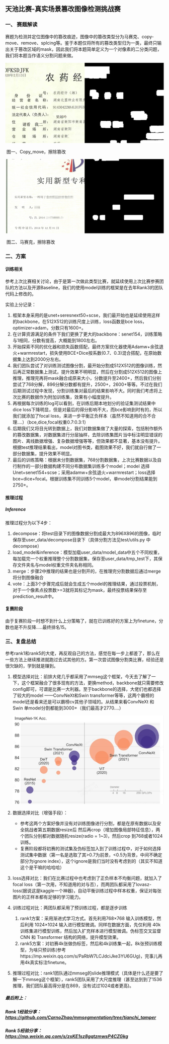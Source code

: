 ## 天池比赛-真实场景篡改图像检测挑战赛

### 一、 赛题解读

赛题为检测并定位图像中的篡改痕迹，图像中的篡改类型分为马赛克、copy-move、remove、splcing等。鉴于本题仅将所有的篡改类型归为一类，最终只输出关于篡改区域的mask，因此我们将本题简单定义为一个对像素的二分类问题，我们将本题当作语义分割问题来做。

![image-20220329153814557](../img/image-20220329153814557.png)

​																		图一、Copy_move，擦除篡改

<img src="../img/image-20220329153911820.png" alt="image-20220329153911820"/>

​																			图二、马赛克，擦除篡改

### 二、方案

#### 训练相关

参考上次比赛相关讨论，由于是第一次做此类型比赛，就延续使用上次比赛参赛团队的方法以及开源Baseline，我们的使用model训练的框架是在去年Rank3的团队代码上修改的。

实验上分记录：

1. 框架本身采用的是unet+seresnext50+scse，我们最开始也是延续使用这样的backbone，在512X512的训练尺度上训练，loss函数是bce loss，optimizer=adam，分数只有1600+。
2. 在计算资源满足的条件下我们更换了更大的backbone：senet154，训练策略与1相同，分数有提高，大概能到1800左右。
3. 开始探索不同的优化器和损失函数搭配，最终方案优化器使用Adamw+余弦退火+warmrestart，损失使用BCE+Dice按系数(0.7、0.3)混合搭配，在原始数据集上达到2000分左右。
4. 我们团队尝试了对训练测试图像分割，最开始分割成512X512的图像训练，然后再正常数据集上测试，提升效果不明明显，然后在分割成512X512的图像上推理，推理完再将mask融合成原来大小，分数提升至2400+，然后我们分别尝试了768分解，896分解分数都有提升，2500+，2600+等等。不过在我们后期测试过程中发现，分割训练集对最后的结果影响不大。同时我们考虑将上次比赛的数据作为附加训练集，效果有小幅度提升。
5. 再根据每次训练的log可以看到，在训练后期本地划分的验证集测试结果中dice loss下降明显，但是对最后的得分影响不大，而bce影响到时有的，所以我们就添加了focal loss，来进一步平衡正负样本（虽然不知道用的合不合理....）（bce,dice,focal权重0.7:0.3:1）
6. 后期我们又将目光转到数据上，我们对数据集做了大量的探索，包括制作额外的篡改数据集，对数据集进行分层抽样，去除训练集图片当中标注明显错误的图片、离线数据增强、复杂数据增强等等，但效果都不显著，基本没有提升。根据test推理结果看出，model对图书类，截图效果不好，我们就自行做了一部分数据集，提升效果不明显。
7. 最后的训练策略：根据未分割数据集，768分割数据集，上次比赛数据以及自行制作的一部分数据构建不同分布数据集训练多个model；model 选择Unet+senet154+scse；采用adamw+余弦退火+warmrestart；loss选择bce+dice+focal。根据训练集不同训练5个model，单model分割结果能到2750+。

#### 推理过程

##### Inference

推理过程分为以下4步：

1. decompose：将test目录下的图像数据分割成最大为896X896的图像，临时保存至user_data/decompose目录下（具体分割方法见test/utils.py 中decompose）
2. load_model&inference：模型加载user_data/model_data中五个不同权重，每加载完一个权重推理整个分割数据集，保存至user_data/tmp_test下，其保存文件夹名与model权重文件夹名称相同。
3. merge：步骤2中推理的结果也是分割开的，在推理完分割数据后通过merge将分割图像融合
4. vote：上面3个步骤完成后就会生成五个model的推理结果，通过投票机制，对于一个像素点投票数>=3就将其标记为mask，最终投票结果保存至prediction_result中。

#### 复赛阶段

由于复赛阶段一时想不到什么上分策略了，就在已训练好的方案上为finetune，分数也是不升反降.....最终排名15。

### 三、复盘总结

参考rank1和rank5的大佬，再反观自己的方法，感觉在每一步上都差了，那么在一些方法上继续推进就跑过去试其他的方。第一次尝试图像分割类比赛，经验还是很欠缺的，学到就是赚到。

1. 模型选择对比：前排大佬几乎都采用了mmseg这个框架，今天去了解了一下，这个框架融合了很多现有的方法，更换method，backbone就只需要修改config即可，可谓是比赛一大利器。至于backbone的选择，大佬们也都选择了较大的model ——ConvNeXt和Swin transformer等等，这两个霸榜的model还是看来还是可以霸榜cv其他子领域的。从结果来看ConvNeXt 和 Swin 单model分割都能到3000+（我们最高才2770....）

   <img src="../img/image-20220329155711688.png" alt="image-20220329155711688" style="zoom:50%;" />

2. 数据选择对比（增强手段）：

   - 参考这两个方案好像并没有对训练图像进行分割，都是在原有数据以及安全挑战者第五期数据resize后 然后再crop（增加图像局部特征信息），两个团队分别都对数据随机resize(radio = 1~3)，然后crop 到768或者1024训练。
   - 复赛阶段都将初赛的测试集及伪标签加入到了训练过程中，对于如何选择测试集中数据（第一名是选取了其>0.7为前景，<0.5为背景，中间不确定部分为ignore index），这个ignore是我们当时没有考虑到的（其实不知道这个是干嘛的哈哈哈）

3. loss选择对比：我们在比赛过程中也考虑到了正负样本不均衡问题，就加入了focal loss（第一次用，不知道用的对与否），而两团队都采用了lovasz-loss(据说这是kaggle一个神器)，自动平衡训练过程中样本权重，保证对每张图片的正样本都有足够的学习能力。

4. 训练过程对比：两团队都采用了预训练过程，都是逐步训练

   1. rank1方案：采用渐进式学习方式。首先利用768×768 输入训练模型，然后利用 1024×1024 输入进行模型微调。同样在数据方面，先仅利用 40k 训练集进行模型训练，然后加入扩充样本进行模型微调。伪标签交叉监督CNN 和 Transformer 结构的网络，提升模型效果。
   2. rank5方案：对初赛4k张做伪标签，然后和4k训练集一起，8k张预训练模型，为啥只预训练(参考https://mp.weixin.qq.com/s/PaRbW7LCJdciJke3YU6GUg)，完事儿再用4k真实标注finetune。

5. 推理过程对比：rank1团队通过mmseg的slide推理模式（具体是什么还是要了解一下mmseg这个框架），rank5团队采用了大尺度推理（甚至达到到了1536推理，我们团队最高得分是在869，没有试过1024或者更高)。

##### 最后附上：

##### Rank 1经验分享：https://github.com/CarnoZhao/mmsegmentation/tree/tianchi_tamper

##### Rank 5经验分享：https://mp.weixin.qq.com/s/zsKE1sz8gqtzmwsP4CZGkg

